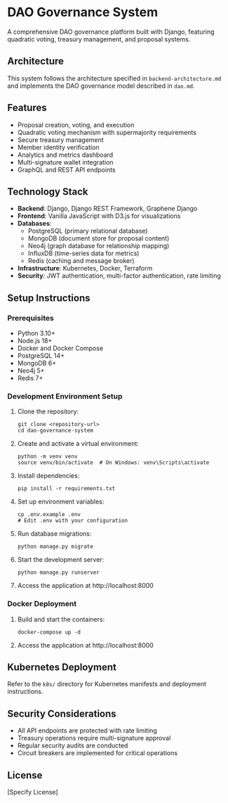 # DAO Governance System

A comprehensive DAO governance platform built with Django, featuring quadratic voting, treasury management, and proposal systems.

## Architecture

This system follows the architecture specified in `backend-architecture.md` and implements the DAO governance model described in `dao.md`.

## Features

- Proposal creation, voting, and execution
- Quadratic voting mechanism with supermajority requirements
- Secure treasury management
- Member identity verification
- Analytics and metrics dashboard
- Multi-signature wallet integration
- GraphQL and REST API endpoints

## Technology Stack

- **Backend**: Django, Django REST Framework, Graphene Django
- **Frontend**: Vanilla JavaScript with D3.js for visualizations
- **Databases**: 
  - PostgreSQL (primary relational database)
  - MongoDB (document store for proposal content)
  - Neo4j (graph database for relationship mapping)
  - InfluxDB (time-series data for metrics)
  - Redis (caching and message broker)
- **Infrastructure**: Kubernetes, Docker, Terraform
- **Security**: JWT authentication, multi-factor authentication, rate limiting

## Setup Instructions

### Prerequisites

- Python 3.10+
- Node.js 18+
- Docker and Docker Compose
- PostgreSQL 14+
- MongoDB 6+
- Neo4j 5+
- Redis 7+

### Development Environment Setup

1. Clone the repository:
   ```
   git clone <repository-url>
   cd dao-governance-system
   ```

2. Create and activate a virtual environment:
   ```
   python -m venv venv
   source venv/bin/activate  # On Windows: venv\Scripts\activate
   ```

3. Install dependencies:
   ```
   pip install -r requirements.txt
   ```

4. Set up environment variables:
   ```
   cp .env.example .env
   # Edit .env with your configuration
   ```

5. Run database migrations:
   ```
   python manage.py migrate
   ```

6. Start the development server:
   ```
   python manage.py runserver
   ```

7. Access the application at http://localhost:8000

### Docker Deployment

1. Build and start the containers:
   ```
   docker-compose up -d
   ```

2. Access the application at http://localhost:8000

## Kubernetes Deployment

Refer to the `k8s/` directory for Kubernetes manifests and deployment instructions.

## Security Considerations

- All API endpoints are protected with rate limiting
- Treasury operations require multi-signature approval
- Regular security audits are conducted
- Circuit breakers are implemented for critical operations

## License

[Specify License] 